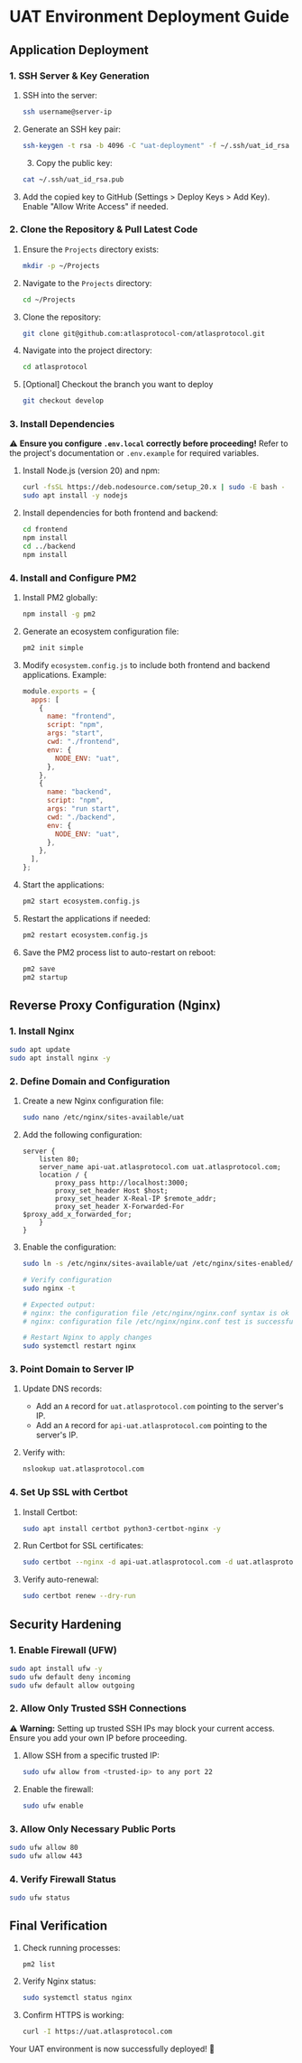 # UAT Environment Deployment Guide

## Application Deployment

### 1. SSH Server & Key Generation

1. SSH into the server:

   ```bash
   ssh username@server-ip
   ```

2. Generate an SSH key pair:

   ```bash
   ssh-keygen -t rsa -b 4096 -C "uat-deployment" -f ~/.ssh/uat_id_rsa
   ```

   3. Copy the public key:

   ```bash
   cat ~/.ssh/uat_id_rsa.pub
   ```

3. Add the copied key to GitHub (Settings > Deploy Keys > Add Key). Enable "Allow Write Access" if needed.

### 2. Clone the Repository & Pull Latest Code

1. Ensure the `Projects` directory exists:

   ```bash
   mkdir -p ~/Projects
   ```

2. Navigate to the `Projects` directory:

   ```bash
   cd ~/Projects
   ```

3. Clone the repository:

   ```bash
   git clone git@github.com:atlasprotocol-com/atlasprotocol.git
   ```

4. Navigate into the project directory:

   ```bash
   cd atlasprotocol
   ```

5. [Optional] Checkout the branch you want to deploy

   ```bash
   git checkout develop
   ```

### 3. Install Dependencies

⚠️ **Ensure you configure `.env.local` correctly before proceeding!**
Refer to the project's documentation or `.env.example` for required variables.

1. Install Node.js (version 20) and npm:

   ```bash
   curl -fsSL https://deb.nodesource.com/setup_20.x | sudo -E bash -
   sudo apt install -y nodejs
   ```

2. Install dependencies for both frontend and backend:

   ```bash
   cd frontend
   npm install
   cd ../backend
   npm install
   ```

### 4. Install and Configure PM2

1. Install PM2 globally:

   ```bash
   npm install -g pm2
   ```

2. Generate an ecosystem configuration file:

   ```bash
   pm2 init simple
   ```

3. Modify `ecosystem.config.js` to include both frontend and backend applications. Example:

   ```js
   module.exports = {
     apps: [
       {
         name: "frontend",
         script: "npm",
         args: "start",
         cwd: "./frontend",
         env: {
           NODE_ENV: "uat",
         },
       },
       {
         name: "backend",
         script: "npm",
         args: "run start",
         cwd: "./backend",
         env: {
           NODE_ENV: "uat",
         },
       },
     ],
   };
   ```

4. Start the applications:

   ```bash
   pm2 start ecosystem.config.js
   ```

5. Restart the applications if needed:

   ```bash
   pm2 restart ecosystem.config.js
   ```

6. Save the PM2 process list to auto-restart on reboot:

   ```bash
   pm2 save
   pm2 startup
   ```

## Reverse Proxy Configuration (Nginx)

### 1. Install Nginx

```bash
sudo apt update
sudo apt install nginx -y
```

### 2. Define Domain and Configuration

1. Create a new Nginx configuration file:

   ```bash
   sudo nano /etc/nginx/sites-available/uat
   ```

2. Add the following configuration:

   ```nginx
   server {
       listen 80;
       server_name api-uat.atlasprotocol.com uat.atlasprotocol.com;
       location / {
           proxy_pass http://localhost:3000;
           proxy_set_header Host $host;
           proxy_set_header X-Real-IP $remote_addr;
           proxy_set_header X-Forwarded-For $proxy_add_x_forwarded_for;
       }
   }
   ```

3. Enable the configuration:

   ```bash
   sudo ln -s /etc/nginx/sites-available/uat /etc/nginx/sites-enabled/

   # Verify configuration
   sudo nginx -t

   # Expected output:
   # nginx: the configuration file /etc/nginx/nginx.conf syntax is ok
   # nginx: configuration file /etc/nginx/nginx.conf test is successful

   # Restart Nginx to apply changes
   sudo systemctl restart nginx
   ```

### 3. Point Domain to Server IP

1. Update DNS records:

   - Add an `A` record for `uat.atlasprotocol.com` pointing to the server's IP.
   - Add an `A` record for `api-uat.atlasprotocol.com` pointing to the server's IP.

2. Verify with:

   ```bash
   nslookup uat.atlasprotocol.com
   ```

### 4. Set Up SSL with Certbot

1. Install Certbot:

   ```bash
   sudo apt install certbot python3-certbot-nginx -y
   ```

2. Run Certbot for SSL certificates:

   ```bash
   sudo certbot --nginx -d api-uat.atlasprotocol.com -d uat.atlasprotocol.com
   ```

3. Verify auto-renewal:

   ```bash
   sudo certbot renew --dry-run
   ```

## Security Hardening

### 1. Enable Firewall (UFW)

```bash
sudo apt install ufw -y
sudo ufw default deny incoming
sudo ufw default allow outgoing
```

### 2. Allow Only Trusted SSH Connections

⚠️ **Warning:** Setting up trusted SSH IPs may block your current access. Ensure you add your own IP before proceeding.

1. Allow SSH from a specific trusted IP:
   ```bash
   sudo ufw allow from <trusted-ip> to any port 22
   ```
2. Enable the firewall:
   ```bash
   sudo ufw enable
   ```

### 3. Allow Only Necessary Public Ports

```bash
sudo ufw allow 80
sudo ufw allow 443
```

### 4. Verify Firewall Status

```bash
sudo ufw status
```

## Final Verification

1. Check running processes:

   ```bash
   pm2 list
   ```

2. Verify Nginx status:

   ```bash
   sudo systemctl status nginx
   ```

3. Confirm HTTPS is working:

   ```bash
   curl -I https://uat.atlasprotocol.com
   ```

Your UAT environment is now successfully deployed! 🚀
